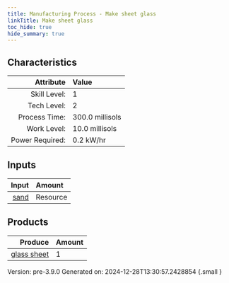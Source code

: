 ```yaml
---
title: Manufacturing Process - Make sheet glass
linkTitle: Make sheet glass
toc_hide: true
hide_summary: true
---
```



## Characteristics

| Attribute      | Value |
|--------:|:------|
|Skill Level:|1|
|Tech Level:|2|
|Process Time:|300.0 millisols|
|Work Level:|10.0 millisols|
|Power Required:|0.2 kW/hr|

## Inputs

| Input      | Amount |
|--------:|:------|
|[sand](/docs/definitions/resource/sand)|Resource|26.0 kg|

## Products


| Produce      | Amount |
|--------:|:------|
|[glass sheet](/docs/definitions/part/glass-sheet)|1|


Version: pre-3.9.0 Generated on: 2024-12-28T13:30:57.2428854
{.small }

